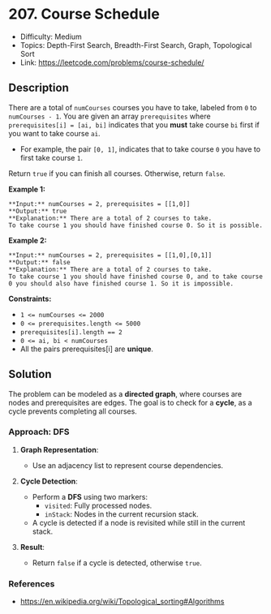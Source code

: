 # 207. Course Schedule

- Difficulty: Medium
- Topics: Depth-First Search, Breadth-First Search, Graph, Topological Sort
- Link: https://leetcode.com/problems/course-schedule/

## Description

There are a total of `numCourses` courses you have to take, labeled from `0` to `numCourses - 1`. You are given an array `prerequisites` where `prerequisites[i] = [ai, bi]` indicates that you **must** take course `bi` first if you want to take course `ai`.

- For example, the pair `[0, 1]`, indicates that to take course `0` you have to first take course `1`.

Return `true` if you can finish all courses. Otherwise, return `false`.

**Example 1:**

```
**Input:** numCourses = 2, prerequisites = [[1,0]]
**Output:** true
**Explanation:** There are a total of 2 courses to take. 
To take course 1 you should have finished course 0. So it is possible.

```

**Example 2:**

```
**Input:** numCourses = 2, prerequisites = [[1,0],[0,1]]
**Output:** false
**Explanation:** There are a total of 2 courses to take. 
To take course 1 you should have finished course 0, and to take course 0 you should also have finished course 1. So it is impossible.

```

**Constraints:**

- `1 <= numCourses <= 2000`
- `0 <= prerequisites.length <= 5000`
- `prerequisites[i].length == 2`
- `0 <= ai, bi < numCourses`
- All the pairs prerequisites[i] are **unique**.

## Solution

The problem can be modeled as a **directed graph**, where courses are nodes and prerequisites are edges. The goal is to check for a **cycle**, as a cycle prevents completing all courses.

### Approach: DFS

1. **Graph Representation**:
   - Use an adjacency list to represent course dependencies.

2. **Cycle Detection**:
   - Perform a **DFS** using two markers:
     - `visited`: Fully processed nodes.
     - `inStack`: Nodes in the current recursion stack.
   - A cycle is detected if a node is revisited while still in the current stack.

3. **Result**:
   - Return `false` if a cycle is detected, otherwise `true`.

### References

- https://en.wikipedia.org/wiki/Topological_sorting#Algorithms
